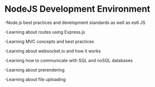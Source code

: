 # NodeJS Development Environment

-Node.js best practices and development standards as well as es6 JS

-Learning about routes using Express.js

-Learning MVC concepts and best practices

-Learning about websocket.io and how it works

-Learning how to communicate with SQL and noSQL databases

-Learning about prerendering

-Learning about file uploading
